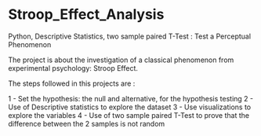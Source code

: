 # Stroop_Effect_Analysis

Python, Descriptive Statistics, two sample paired T-Test : Test a Perceptual Phenomenon

The project is about the investigation of a classical phenomenon from experimental psychology: Stroop Effect. 

The steps followed in this projects are :

1 - Set the hypothesis: the null and alternative, for the hypothesis testing
2 - Use of Descriptive statistics to explore the dataset 
3 - Use visualizations  to explore the variables 
4 - Use of two sample paired T-Test to prove that the difference between the 2 samples is not random
